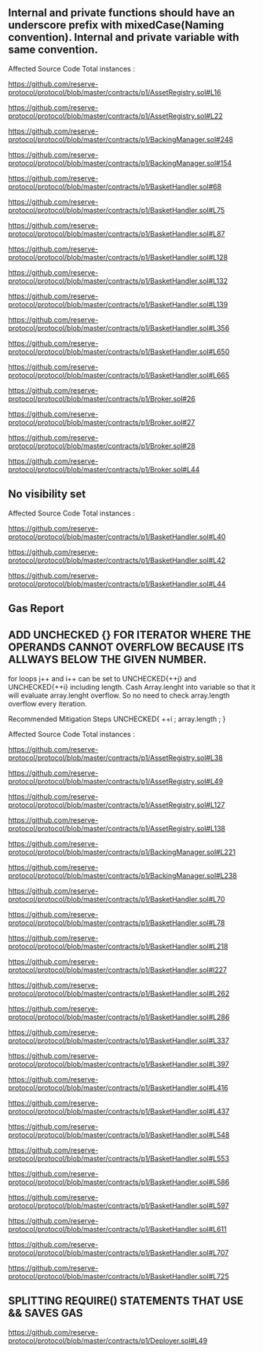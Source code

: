 ## Internal and private functions should have an underscore prefix with mixedCase(Naming convention). Internal and private variable with same convention. 
Affected Source Code
Total instances : 

https://github.com/reserve-protocol/protocol/blob/master/contracts/p1/AssetRegistry.sol#L16

https://github.com/reserve-protocol/protocol/blob/master/contracts/p1/AssetRegistry.sol#L22

https://github.com/reserve-protocol/protocol/blob/master/contracts/p1/BackingManager.sol#248

https://github.com/reserve-protocol/protocol/blob/master/contracts/p1/BackingManager.sol#154

https://github.com/reserve-protocol/protocol/blob/master/contracts/p1/BasketHandler.sol#68

https://github.com/reserve-protocol/protocol/blob/master/contracts/p1/BasketHandler.sol#L75

https://github.com/reserve-protocol/protocol/blob/master/contracts/p1/BasketHandler.sol#L87

https://github.com/reserve-protocol/protocol/blob/master/contracts/p1/BasketHandler.sol#L128

https://github.com/reserve-protocol/protocol/blob/master/contracts/p1/BasketHandler.sol#L132

https://github.com/reserve-protocol/protocol/blob/master/contracts/p1/BasketHandler.sol#L139

https://github.com/reserve-protocol/protocol/blob/master/contracts/p1/BasketHandler.sol#L356

https://github.com/reserve-protocol/protocol/blob/master/contracts/p1/BasketHandler.sol#L650

https://github.com/reserve-protocol/protocol/blob/master/contracts/p1/BasketHandler.sol#L665

https://github.com/reserve-protocol/protocol/blob/master/contracts/p1/Broker.sol#26

https://github.com/reserve-protocol/protocol/blob/master/contracts/p1/Broker.sol#27

https://github.com/reserve-protocol/protocol/blob/master/contracts/p1/Broker.sol#28

https://github.com/reserve-protocol/protocol/blob/master/contracts/p1/Broker.sol#L44














## No visibility set
Affected Source Code
Total instances : 

https://github.com/reserve-protocol/protocol/blob/master/contracts/p1/BasketHandler.sol#L40

https://github.com/reserve-protocol/protocol/blob/master/contracts/p1/BasketHandler.sol#L42

https://github.com/reserve-protocol/protocol/blob/master/contracts/p1/BasketHandler.sol#L44


























## Gas Report

## ADD UNCHECKED {} FOR ITERATOR WHERE THE OPERANDS CANNOT OVERFLOW BECAUSE ITS ALLWAYS BELOW THE GIVEN NUMBER.

for loops j++ and i++ can be set to UNCHECKED{++j} and UNCHECKED{++i} including length.  Cash Array.lenght into variable so that it will evaluate array.lenght
overflow. So no need to check array.length overflow every iteration.    

Recommended Mitigation Steps 
    UNCHECKED{
    ++i ;
    array.length ;
    }


Affected Source Code
Total instances :

https://github.com/reserve-protocol/protocol/blob/master/contracts/p1/AssetRegistry.sol#L38

https://github.com/reserve-protocol/protocol/blob/master/contracts/p1/AssetRegistry.sol#L49

https://github.com/reserve-protocol/protocol/blob/master/contracts/p1/AssetRegistry.sol#L127

https://github.com/reserve-protocol/protocol/blob/master/contracts/p1/AssetRegistry.sol#L138

https://github.com/reserve-protocol/protocol/blob/master/contracts/p1/BackingManager.sol#L221

https://github.com/reserve-protocol/protocol/blob/master/contracts/p1/BackingManager.sol#L238

https://github.com/reserve-protocol/protocol/blob/master/contracts/p1/BasketHandler.sol#L70

https://github.com/reserve-protocol/protocol/blob/master/contracts/p1/BasketHandler.sol#L78

https://github.com/reserve-protocol/protocol/blob/master/contracts/p1/BasketHandler.sol#L218

https://github.com/reserve-protocol/protocol/blob/master/contracts/p1/BasketHandler.sol#l227

https://github.com/reserve-protocol/protocol/blob/master/contracts/p1/BasketHandler.sol#L262

https://github.com/reserve-protocol/protocol/blob/master/contracts/p1/BasketHandler.sol#L286

https://github.com/reserve-protocol/protocol/blob/master/contracts/p1/BasketHandler.sol#L337

https://github.com/reserve-protocol/protocol/blob/master/contracts/p1/BasketHandler.sol#L397

https://github.com/reserve-protocol/protocol/blob/master/contracts/p1/BasketHandler.sol#L416

https://github.com/reserve-protocol/protocol/blob/master/contracts/p1/BasketHandler.sol#L437

https://github.com/reserve-protocol/protocol/blob/master/contracts/p1/BasketHandler.sol#L548

https://github.com/reserve-protocol/protocol/blob/master/contracts/p1/BasketHandler.sol#L553

https://github.com/reserve-protocol/protocol/blob/master/contracts/p1/BasketHandler.sol#L586

https://github.com/reserve-protocol/protocol/blob/master/contracts/p1/BasketHandler.sol#L597

https://github.com/reserve-protocol/protocol/blob/master/contracts/p1/BasketHandler.sol#L611

https://github.com/reserve-protocol/protocol/blob/master/contracts/p1/BasketHandler.sol#L707

https://github.com/reserve-protocol/protocol/blob/master/contracts/p1/BasketHandler.sol#L725


 ## SPLITTING REQUIRE() STATEMENTS THAT USE && SAVES GAS
 
 https://github.com/reserve-protocol/protocol/blob/master/contracts/p1/Deployer.sol#L49
 
 



















